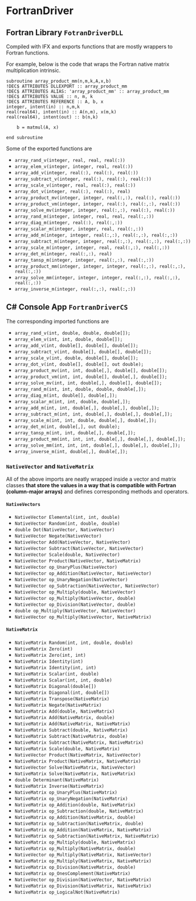 # FortranDriver

## Fortran Library `FotranDriverDLL`

Compiled with IFX and exports functions that are mostly wrappers to Fortran functions. 

For example, below is the code that wraps the Fortran native matrix multiplication intrinsic.

    subroutine array_product_mm(n,m,k,A,x,b)
    !DEC$ ATTRIBUTES DLLEXPORT :: array_product_mm
    !DEC$ ATTRIBUTES ALIAS: 'array_product_mm' :: array_product_mm
    !DEC$ ATTRIBUTES VALUE :: n, m, k
    !DEC$ ATTRIBUTES REFERENCE :: A, b, x
    integer, intent(in) :: n,m,k
    real(real64), intent(in) :: A(n,m), x(m,k)
    real(real64), intent(out) :: b(n,k)
    
        b = matmul(A, x)    
            
    end subroutine


Some of the exported functions are

  - `array_rand_v(integer, real, real, real(:))`
  - `array_elem_v(integer, integer, real, real(:))`
  - `array_add_v(integer, real(:), real(:), real(:))`
  - `array_subtract_v(integer, real(:), real(:), real(:))`
  - `array_scale_v(integer, real, real(:), real(:))`
  - `array_dot_v(integer, real(:), real(:), real)`
  - `array_product_mv(integer, integer, real(:,:), real(:), real(:))`
  - `array_product_vm(integer, integer, real(:), real(:,:), real(:))`
  - `array_solve_mv(integer, integer, real(:,:), real(:), real(:))`
  - `array_rand_m(integer, integer, real, real, real(:,:))`
  - `array_diag_m(integer, real(:), real(:,:))`
  - `array_scalar_m(integer, integer, real, real(:,:))`
  - `array_add_m(integer, integer, real(:,:), real(:,:), real(:,:))`
  - `array_subtract_m(integer, integer, real(:,:), real(:,:), real(:,:))`
  - `array_scale_m(integer, integer, real, real(:,:), real(:,:))`
  - `array_det_m(integer, real(:,:), real)`
  - `array_tansp_m(integer, integer, real(:,:), real(:,:))`
  - `array_product_mm(integer, integer, integer, real(:,:), real(:,:), real(:,:))`
  - `array_solve_mm(integer, integer, integer, real(:,:), real(:,:), real(:,:))`
  - `array_inverse_m(integer, real(:,:), real(:,:))`

## C# Console App `FortranDriverCS`

 The corresponding imported functions are

 - `array_rand_v(int, double, double, double[]);`
 - `array_elem_v(int, int, double, double[]);`
 - `array_add_v(int, double[], double[], double[]);`
 - `array_subtract_v(int, double[], double[], double[]);`
 - `array_scale_v(int, double, double[], double[]);`
 - `array_dot_v(int, double[], double[], out double);`
 - `array_product_mv(int, int, double[,], double[], double[]);`
 - `array_product_vm(int, int, double[], double[,], double[]);`
 - `array_solve_mv(int, int, double[,], double[], double[]);`
 - `array_rand_m(int, int, double, double, double[,]);`
 - `array_diag_m(int, double[], double[,]);`
 - `array_scalar_m(int, int, double, double[,]);`
 - `array_add_m(int, int, double[,], double[,], double[,]);`
 - `array_subtract_m(int, int, double[,], double[,], double[,]);`
 - `array_scale_m(int, int, double, double[,], double[,]);`
 - `array_det_m(int, double[,], out double);`
 - `array_tansp_m(int, int, double[,], double[,]);`
 - `array_product_mm(int, int, int, double[,], double[,], double[,]);`
 - `array_solve_mm(int, int, int, double[,], double[,], double[,]);`
 - `array_inverse_m(int, double[,], double[,]);`

### `NativeVector` and `NativeMatrix`

All of the above imports are neatly wrapped inside a vector and matrix classes **that store the values in a way that is compatible with Fortran (column-major arrays)** and defines corresponding methods and operators.

#### `NativeVectors`

 - `NativeVector Elemental(int, int, double)`
 - `NativeVector Random(int, double, double)`
 - `double Dot(NativeVector, NativeVector)`
 - `NativeVector Negate(NativeVector)`
 - `NativeVector Add(NativeVector, NativeVector)`
 - `NativeVector Subtract(NativeVector, NativeVector)`
 - `NativeVector Scale(double, NativeVector)`
 - `NativeVector Product(NativeVector, NativeMatrix)`
 - `NativeVector op_UnaryPlus(NativeVector)`
 - `NativeVector op_Addition(NativeVector, NativeVector)`
 - `NativeVector op_UnaryNegation(NativeVector)`
 - `NativeVector op_Subtraction(NativeVector, NativeVector)`
 - `NativeVector op_Multiply(double, NativeVector)`
 - `NativeVector op_Multiply(NativeVector, double)`
 - `NativeVector op_Division(NativeVector, double)`
 - `double op_Multiply(NativeVector, NativeVector)`
 - `NativeVector op_Multiply(NativeVector, NativeMatrix)`

#### `NativeMatrix`

 - `NativeMatrix Random(int, int, double, double)`
 - `NativeMatrix Zero(int)`
 - `NativeMatrix Zero(int, int)`
 - `NativeMatrix Identity(int)`
 - `NativeMatrix Identity(int, int)`
 - `NativeMatrix Scalar(int, double)`
 - `NativeMatrix Scalar(int, int, double)`
 - `NativeMatrix Diagonal(double[])`
 - `NativeMatrix Diagonal(int, double[])`
 - `NativeMatrix Transpose(NativeMatrix)`
 - `NativeMatrix Negate(NativeMatrix)`
 - `NativeMatrix Add(double, NativeMatrix)`
 - `NativeMatrix Add(NativeMatrix, double)`
 - `NativeMatrix Add(NativeMatrix, NativeMatrix)`
 - `NativeMatrix Subtract(double, NativeMatrix)`
 - `NativeMatrix Subtract(NativeMatrix, double)`
 - `NativeMatrix Subtract(NativeMatrix, NativeMatrix)`
 - `NativeMatrix Scale(double, NativeMatrix)`
 - `NativeVector Product(NativeMatrix, NativeVector)`
 - `NativeMatrix Product(NativeMatrix, NativeMatrix)`
 - `NativeVector Solve(NativeMatrix, NativeVector)`
 - `NativeMatrix Solve(NativeMatrix, NativeMatrix)`
 - `double Determinant(NativeMatrix)`
 - `NativeMatrix Inverse(NativeMatrix)`
 - `NativeMatrix op_UnaryPlus(NativeMatrix)`
 - `NativeMatrix op_UnaryNegation(NativeMatrix)`
 - `NativeMatrix op_Addition(double, NativeMatrix)`
 - `NativeMatrix op_Subtraction(double, NativeMatrix)`
 - `NativeMatrix op_Addition(NativeMatrix, double)`
 - `NativeMatrix op_Subtraction(NativeMatrix, double)`
 - `NativeMatrix op_Addition(NativeMatrix, NativeMatrix)`
 - `NativeMatrix op_Subtraction(NativeMatrix, NativeMatrix)`
 - `NativeMatrix op_Multiply(double, NativeMatrix)`
 - `NativeMatrix op_Multiply(NativeMatrix, double)`
 - `NativeVector op_Multiply(NativeMatrix, NativeVector)`
 - `NativeMatrix op_Multiply(NativeMatrix, NativeMatrix)`
 - `NativeMatrix op_Division(NativeMatrix, double)`
 - `NativeMatrix op_OnesComplement(NativeMatrix)`
 - `NativeVector op_Division(NativeVector, NativeMatrix)`
 - `NativeMatrix op_Division(NativeMatrix, NativeMatrix)`
 - `NativeMatrix op_LogicalNot(NativeMatrix)`
